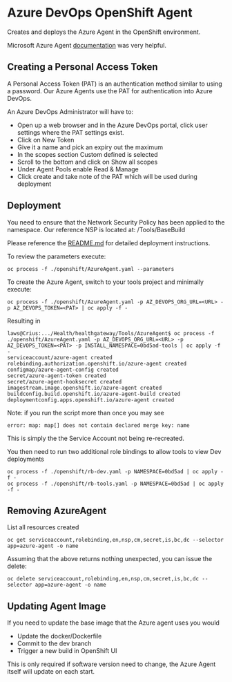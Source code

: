 # Azure DevOps OpenShift Agent

Creates and deploys the Azure Agent in the OpenShift environment.

Microsoft Azure Agent [documentation](https://docs.microsoft.com/en-us/azure/devops/pipelines/agents/docker?view=azure-devops) was very helpful.

## Creating a Personal Access Token

A Personal Access Token (PAT) is an authentication method similar to using a password. Our Azure Agents use the PAT for authentication into Azure DevOps.

An Azure DevOps Administrator will have to:

-   Open up a web browser and in the Azure DevOps portal, click user settings where the PAT settings exist.
-   Click on New Token
-   Give it a name and pick an expiry out the maximum
-   In the scopes section Custom defined is selected
-   Scroll to the bottom and click on Show all scopes
-   Under Agent Pools enable Read & Manage
-   Click create and take note of the PAT which will be used during deployment

## Deployment

You need to ensure that the Network Security Policy has been applied to the namespace. Our reference NSP is located at:
/Tools/BaseBuild

Please reference the [README.md](../BaseBuild/README.md) for detailed deployment instructions.

To review the parameters execute:

```console
oc process -f ./openshift/AzureAgent.yaml --parameters
```

To create the Azure Agent, switch to your tools project and minimally execute:

```console
oc process -f ./openshift/AzureAgent.yaml -p AZ_DEVOPS_ORG_URL=<URL> -p AZ_DEVOPS_TOKEN=<PAT> | oc apply -f -
```

Resulting in

```console
laws@Crius:.../Health/healthgateway/Tools/AzureAgent$ oc process -f ./openshift/AzureAgent.yaml -p AZ_DEVOPS_ORG_URL=<URL> -p AZ_DEVOPS_TOKEN=<PAT> -p INSTALL_NAMESPACE=0bd5ad-tools | oc apply -f -
serviceaccount/azure-agent created
rolebinding.authorization.openshift.io/azure-agent created
configmap/azure-agent-config created
secret/azure-agent-token created
secret/azure-agent-hooksecret created
imagestream.image.openshift.io/azure-agent created
buildconfig.build.openshift.io/azure-agent-build created
deploymentconfig.apps.openshift.io/azure-agent created
```

Note: if you run the script more than once you may see

```console
error: map: map[] does not contain declared merge key: name
```

This is simply the the Service Account not being re-recreated.

You then need to run two additional role bindings to allow tools to view Dev deployments

```console
oc process -f ./openshift/rb-dev.yaml -p NAMESPACE=0bd5ad | oc apply -f -
oc process -f ./openshift/rb-tools.yaml -p NAMESPACE=0bd5ad | oc apply -f -
```

## Removing AzureAgent

List all resources created

```console
oc get serviceaccount,rolebinding,en,nsp,cm,secret,is,bc,dc --selector app=azure-agent -o name
```

Assuming that the above returns nothing unexpected, you can issue the delete:

```console
oc delete serviceaccount,rolebinding,en,nsp,cm,secret,is,bc,dc --selector app=azure-agent -o name
```

## Updating Agent Image

If you need to update the base image that the Azure agent uses you would

-   Update the docker/Dockerfile
-   Commit to the dev branch
-   Trigger a new build in OpenShift UI

This is only required if software version need to change, the Azure Agent itself will update on each start.
